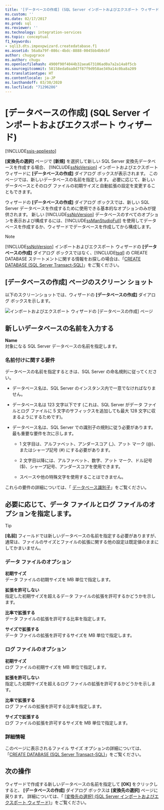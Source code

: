 ```yaml
---
title: '[データベースの作成] (SQL Server インポートおよびエクスポート ウィザード) | Microsoft Docs'
ms.custom: ''
ms.date: 02/17/2017
ms.prod: sql
ms.reviewer: ''
ms.technology: integration-services
ms.topic: conceptual
f1_keywords:
- sql13.dts.impexpwizard.createdatabase.f1
ms.assetid: 56a8a79f-086c-4bdc-8888-0045bb4b0cbf
author: chugugrace
ms.author: chugu
ms.openlocfilehash: 4900f90f4044b32aea673106ad0a7a2a14a8f5cb
ms.sourcegitcommit: 58158eda0aa0d7f87f9d958ae349a14c0ba8a209
ms.translationtype: HT
ms.contentlocale: ja-JP
ms.lasthandoff: 03/30/2020
ms.locfileid: "71296286"
---
```

# <a name="create-database-sql-server-import-and-export-wizard"></a>[データベースの作成] (SQL Server インポートおよびエクスポート ウィザード)

[!INCLUDE[ssis-appliesto](../../includes/ssis-appliesto-ssvrpluslinux-asdb-asdw-xxx.md)]


**[変換先の選択]** ページで **[新規]** を選択して新しい SQL Server 変換先データベースを作成する場合、 [!INCLUDE[ssNoVersion](../../includes/ssnoversion-md.md)] インポートおよびエクスポート ウィザードに **[データベースの作成]** ダイアログ ボックスが表示されます。 このページでは、新しいデータベースの名前を指定します。 必要に応じて、新しいデータベースとそのログ ファイルの初期サイズと自動拡張の設定を変更することもできます。 

ウィザードの **[データベースの作成]** ダイアログ ボックスでは、新しい SQL Server データベースを作成するために使用できる基本的なオプションのみが提供されます。 新しい [!INCLUDE[ssNoVersion](../../includes/ssnoversion-md.md)] データベースのすべてのオプションを表示および構成するには、[!INCLUDE[ssManStudioFull](../../includes/ssmanstudiofull-md.md)] を使用してデータベースを作成するか、ウィザードでデータベースを作成してから構成します。 

> [!NOTE]
> [!INCLUDE[ssNoVersion](../../includes/ssnoversion-md.md)] インポートおよびエクスポート ウィザードの **[データベースの作成]** ダイアログ ボックスではなく、[!INCLUDE[tsql](../../includes/tsql-md.md)] の CREATE DATABASE ステートメントに関する情報をお探しの場合は、「[CREATE DATABASE (SQL Server Transact-SQL)](../../t-sql/statements/create-database-sql-server-transact-sql.md)」をご覧ください。  

## <a name="screen-shot-of-the-create-database-page"></a>[データベースの作成] ページのスクリーン ショット  
以下のスクリーンショットでは、ウィザードの **[データベースの作成]** ダイアログ ボックスを示します。  

![インポートおよびエクスポート ウィザードの [データベースの作成] ページ](../../integration-services/import-export-data/media/create-database.png "インポートおよびエクスポート ウィザードの [データベースの作成] ページ")  

## <a name="provide-a-name-for-the-new-database"></a>新しいデータベースの名前を入力する  
**Name**  
 対象になる SQL Server データベースの名前を指定します。
 
### <a name="naming-requirements"></a>名前付けに関する要件
データベースの名前を指定するときは、SQL Server の命名規則に従ってください。  
  
-   データベース名は、SQL Server のインスタンス内で一意でなければなりません。  
  
-   データベース名は 123 文字以下です (これは、SQL Server がデータ ファイルとログ ファイルに 5 文字のサフィックスを追加しても最大 128 文字に収まるようにするためです)。  
  
-   データベース名は、SQL Server での識別子の規則に従う必要があります。 最も重要な要件を次に示します。  
  
    -   1 文字目は、アルファベット、アンダースコア (_)、アット マーク (@)、またはシャープ記号 (#) にする必要があります。  
  
    -   2 文字目以降には、アルファベット、数字、アット マーク、ドル記号 ($)、シャープ記号、アンダースコアを使用できます。  
  
    -   スペースや他の特殊文字を使用することはできません。  
  
これらの要件の詳細については、「 [データベース識別子](../../relational-databases/databases/database-identifiers.md)」をご覧ください。  

## <a name="optionally-specify-data-file-and-log-file-options"></a>必要に応じて、データ ファイルとログ ファイルのオプションを指定します。

> [!TIP]
> **[名前]** フィールドでは新しいデータベースの名前を指定する必要がありますが、通常は、ファイルのサイズとファイルの拡張に関する他の設定は既定値のままにしてかまいません。

### <a name="data-file-options"></a>データ ファイルのオプション  
 **初期サイズ**  
 データ ファイルの初期サイズを MB 単位で指定します。  
  
 **拡張を許可しない**  
 指定した初期サイズを超えるデータ ファイルの拡張を許可するかどうかを示します。  
  
 **比率で拡張する**  
 データ ファイルの拡張を許可する比率を指定します。  
  
 **サイズで拡張する**  
 データ ファイルの拡張を許可するサイズを MB 単位で指定します。  
  
### <a name="log-file-options"></a>ログ ファイルのオプション  
 **初期サイズ**  
 ログ ファイルの初期サイズを MB 単位で指定します。  
  
 **拡張を許可しない**  
 指定した初期サイズを超えるログ ファイルの拡張を許可するかどうかを示します。  
  
 **比率で拡張する**  
 ログ ファイルの拡張を許可する比率を指定します。  
  
 **サイズで拡張する**  
 ログ ファイルの拡張を許可するサイズを MB 単位で指定します。  

### <a name="more-info"></a>詳細情報
このページに表示されるファイル サイズ オプションの詳細については、「[CREATE DATABASE (SQL Server Transact-SQL)](../../t-sql/statements/create-database-sql-server-transact-sql.md)」をご覧ください。 

## <a name="whats-next"></a>次の操作  
 ウィザードで作成する新しいデータベースの名前を指定して **[OK]** をクリックしすると、 **[データベースの作成]** ダイアログ ボックスは **[変換先の選択]** ページに戻ります。 詳細については、「 [[変換先の選択] (SQL Server インポートおよびエクスポート ウィザード)](../../integration-services/import-export-data/choose-a-destination-sql-server-import-and-export-wizard.md)」をご覧ください。  

